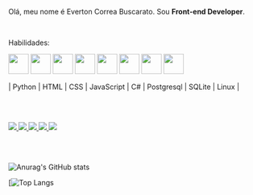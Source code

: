 <p align="left">
    Olá, meu nome é Everton Correa Buscarato. Sou <strong>Front-end Developer</strong>.
</p>
<br>
<p align="left">
    Habilidades: 
	<p>
    <img src="https://cdn.jsdelivr.net/gh/devicons/devicon/icons/python/python-original.svg" width="40" height="40" />
	  <img src="https://cdn.jsdelivr.net/gh/devicons/devicon/icons/html5/html5-original.svg" width="40" height="40" />
	  <img src="https://cdn.jsdelivr.net/gh/devicons/devicon/icons/css3/css3-original.svg" width="40" height="40" />
		<img src="https://cdn.jsdelivr.net/gh/devicons/devicon/icons/javascript/javascript-plain.svg" width="40" height="40" />
    <img src="https://cdn.jsdelivr.net/gh/devicons/devicon/icons/csharp/csharp-line.svg" width="40" height="40" />
		<img src="https://cdn.jsdelivr.net/gh/devicons/devicon/icons/postgresql/postgresql-plain.svg" width="40" height="40" />       
	  <img src="https://cdn.jsdelivr.net/gh/devicons/devicon/icons/sqlite/sqlite-original.svg" width="40" height="40" />        
		<img src="https://cdn.jsdelivr.net/gh/devicons/devicon/icons/linux/linux-original.svg" width="40" height="40" />
	</strong>
</p>        
		
<p>	
	| Python | HTML | CSS | JavaScript | C# | Postgresql | SQLite | Linux |
</p>
        

<br>
<br>

<p align="left">
<a href="mailto:evertoncb@gmail.com" alt="Gmail" target="_blank">
    <img src="https://img.shields.io/badge/-Gmail-6610F2?style=for-the-badge&logo=Gmail&logoColor=FFFFFF&link=mailto:evertoncb@gmail.com" />       
  </a>
  
  <a href="https://www.linkedin.com/in/everton-correa-buscarato-73713581" alt="Linkedin" target="_blank">
    <img src="https://img.shields.io/badge/-Linkedin-6610F2?style=for-the-badge&logo=Linkedin&logoColor=FFFFFF&link=https://www.linkedin.com/in/everton-correa-buscarato-73713581"/>
  </a>
  
<a href="https://www.facebook.com/evertoncb" alt="Facebook" target="_blank">
    <img src="https://img.shields.io/badge/-Facebook-6610F2?style=for-the-badge&logo=Facebook&logoColor=FFFFFF&link=https://www.facebook.com/evertoncb/" />       
  </a>
	
<a href="https://www.instagram.com/everton.cb" alt="Instagram" target="_blank">
    <img src="https://img.shields.io/badge/-Instagram-6610F2?style=for-the-badge&logo=Instagram&logoColor=FFFFFF&link=https://www.instagram.com/everton.cb/" />       
  </a>

<a href="https://twitter.com/evertoncb3" alt="Twitter" target="_blank">
    <img src="https://img.shields.io/badge/-Twitter-6610F2?style=for-the-badge&logo=Twitter&logoColor=FFFFFF&link=https://twitter.com/evertoncb3" />       
  </a>
		
</p>


<br>
<br>

![Anurag's GitHub stats](https://github-readme-stats.vercel.app/api?username=buscarato&show_icons=true&theme=radical)

[![Top Langs](https://github-readme-stats.vercel.app/api/top-langs/?username=buscarato&layout=compact)
